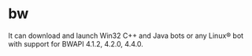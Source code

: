 # bw

It can download and launch Win32 C++ and Java bots or any Linux® bot with support for BWAPI 4.1.2, 4.2.0, 4.4.0.
